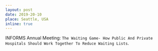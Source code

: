 ```yaml
---
layout: post
date: 2019-20-10
place: Seattle, USA
inline: true
---
```


INFORMS Annual Meeting: `The Waiting Game- How Public And Private Hospitals Should Work Together To Reduce Waiting Lists`.
